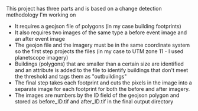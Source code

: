 This project has three parts and is based on a change detection methodology I'm working on
- It requires a geojson file of polygons (in my case building footprints)
- It also requires two images of the same type a before event image and an after event image
- The geojon file and the imagery must be in the same coordinate system so the first step projects the files (in my case to UTM zone 11 - I used planetscope imagery)
- Buildings (polygons) that are smaller than a certain size are identified and an attribute is added to the file to identify buildings that don't meet the threshold and tags them as "outbuildings"
- The final step takes each footprint and cuts the pixels in the image into a separate image for each footprint for both the before and after imagery.
- The images are numbers by the ID field of the geojson polygon and stored as before_ID.tif and after_ID.tif in the final output directory
  

